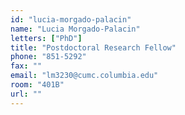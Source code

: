 ```yaml
---
id: "lucia-morgado-palacin"
name: "Lucia Morgado-Palacin"
letters: ["PhD"]
title: "Postdoctoral Research Fellow"
phone: "851-5292"
fax: ""
email: "lm3230@cumc.columbia.edu"
room: "401B"
url: ""
---
```

